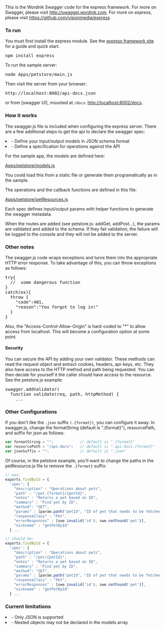 This is the Wordnik Swagger code for the express framework.  For more on Swagger, please visit http://swagger.wordnik.com.  For more on express, please visit https://github.com/visionmedia/express

### To run

You must first install the express module.  See the [express framework site](http://expressjs.com/guide.html) for a guide and quick start.

<pre>
npm install express
</pre>

To run the sample server:
<pre>
node Apps/petstore/main.js
</pre>

Then visit the server from your browser:

<pre>
http://localhost:8002/api-docs.json
</pre>

or from [swagger UI], mounted at `/docs`: [http://localhost:8002/docs](http://localhost:8002/docs).

### How it works
The swagger.js file is included when configuring the express server.  There
are a few additional steps to get the api to declare the swagger spec:

<li> - Define your input/output models in JSON schema format

<li> - Define a specification for operations against the API

For the sample app, the models are defined here:

[Apps/petstore/models.js](https://github.com/wordnik/swagger-node-express/blob/master/Apps/petstore/models.js)

You could load this from a static file or generate them programatically as in the
sample.

The operations and the callback functions are defined in this file:

[Apps/petstore/petResources.js](https://github.com/wordnik/swagger-node-express/blob/master/Apps/petstore/petResources.js)

Each spec defines input/output params with helper functions to generate the swagger
metadata.

When the routes are added (see petstore.js: addGet, addPost...), the params
are validated and added to the schema.  If they fail validation, the failure
will be logged to the console and they will not be added to the server.

### Other notes
The swagger.js code wraps exceptions and turns them into the appropriate HTTP
error response.  To take advantage of this, you can throw exceptions as follows:

<pre>
try{
  //  some dangerous function
}
catch(ex){
  throw {
    "code":401,
    "reason":"You forgot to log in!"
  }
}
</pre>

Also, the "Access-Control-Allow-Origin" is hard-coded to "*" to allow access from
localhost.  This will become a configuration option at some point.

#### Security
You can secure the API by adding your own validator.  These methods can read the
request object and extract cookies, headers, api-keys, etc.  They also have
access to the HTTP method and path being requested.  You can then decide for
yourself it the caller should have access to the resource.  See the petstore.js
example:

<pre>
swagger.addValidator(
  function validate(req, path, httpMethod) {
    ...
</pre>

### Other Configurations
If you don't like the `.json` suffix `(.{format})`, you can configure it away.  In swagger.js,
change the formatString (default is ".{format}"), resourcePath, and suffix for json as follows:

```js
var formatString = "";            // default is ".{format}"
var resourcePath = "/api-docs";   // default is ".api-docs.{format}"
var jsonSuffix = "";              // default is ".json"
```

Of course, in the petstore example, you'll want to change the paths in the petResource.js file to
remove the `.{format}` suffix:

```js
// was:
exports.findById = {
  'spec': {
    "description" : "Operations about pets",
    "path" : "/pet.{format}/{petId}",
    "notes" : "Returns a pet based on ID",
    "summary" : "Find pet by ID",
    "method": "GET",
    "params" : [param.path("petId", "ID of pet that needs to be fetched", "string")],
    "responseClass" : "Pet",
    "errorResponses" : [swe.invalid('id'), swe.notFound('pet')],
    "nickname" : "getPetById"
  } ...

// should be:
exports.findById = {
  'spec': {
    "description" : "Operations about pets",
    "path" : "/pet/{petId}",
    "notes" : "Returns a pet based on ID",
    "summary" : "Find pet by ID",
    "method": "GET",
    "params" : [param.path("petId", "ID of pet that needs to be fetched", "string")],
    "responseClass" : "Pet",
    "errorResponses" : [swe.invalid('id'), swe.notFound('pet')],
    "nickname" : "getPetById"
  } ...
```

### Current limitations

<li> - Only JSON is supported </li>

<li> - Nested objects may not be declared in the models array </li>
